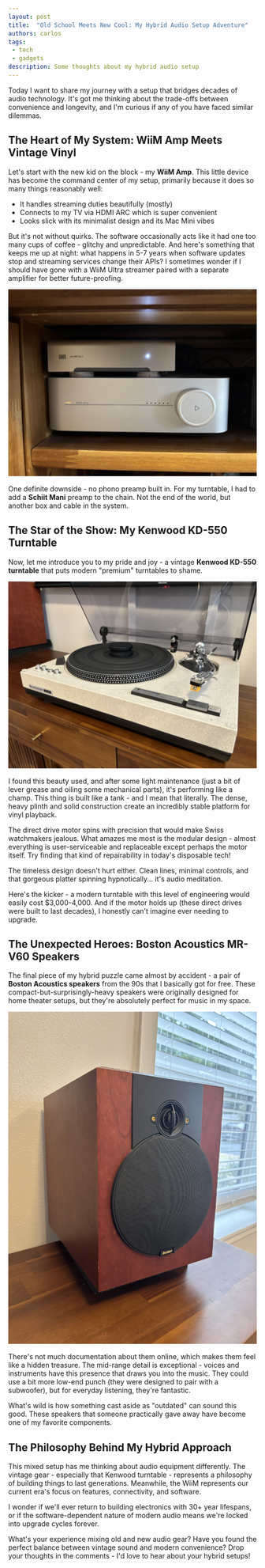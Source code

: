 ```yaml
---
layout: post
title:  "Old School Meets New Cool: My Hybrid Audio Setup Adventure"
authors: carlos
tags:
 - tech
 - gadgets
description: Some thoughts about my hybrid audio setup
---
```


Today I want to share my journey with a setup that bridges decades of audio technology. It's got me thinking about the trade-offs between convenience and longevity, and I'm curious if any of you have faced similar dilemmas.

## The Heart of My System: WiiM Amp Meets Vintage Vinyl

Let's start with the new kid on the block - my **WiiM Amp**. This little device has become the command center of my setup, primarily because it does so many things reasonably well:

- It handles streaming duties beautifully (mostly)
- Connects to my TV via HDMI ARC which is super convenient
- Looks slick with its minimalist design and its Mac Mini vibes

But it's not without quirks. The software occasionally acts like it had one too many cups of coffee - glitchy and unpredictable. And here's something that keeps me up at night: what happens in 5-7 years when software updates stop and streaming services change their APIs? I sometimes wonder if I should have gone with a WiiM Ultra streamer paired with a separate amplifier for better future-proofing.

![WiiM Amp + Schiit Mani](/assets/images/audio0.webp)

One definite downside - no phono preamp built in. For my turntable, I had to add a **Schiit Mani** preamp to the chain. Not the end of the world, but another box and cable in the system.

## The Star of the Show: My Kenwood KD-550 Turntable

Now, let me introduce you to my pride and joy - a vintage **Kenwood KD-550 turntable** that puts modern "premium" turntables to shame.

![My Kenwood KD-550 Turntable](/assets/images/audio1.webp)

I found this beauty used, and after some light maintenance (just a bit of lever grease and oiling some mechanical parts), it's performing like a champ. This thing is built like a tank - and I mean that literally. The dense, heavy plinth and solid construction create an incredibly stable platform for vinyl playback.

The direct drive motor spins with precision that would make Swiss watchmakers jealous. What amazes me most is the modular design - almost everything is user-serviceable and replaceable except perhaps the motor itself. Try finding that kind of repairability in today's disposable tech!

The timeless design doesn't hurt either. Clean lines, minimal controls, and that gorgeous platter spinning hypnotically... it's audio meditation.

Here's the kicker - a modern turntable with this level of engineering would easily cost $3,000-4,000. And if the motor holds up (these direct drives were built to last decades), I honestly can't imagine ever needing to upgrade.

## The Unexpected Heroes: Boston Acoustics MR-V60 Speakers

The final piece of my hybrid puzzle came almost by accident - a pair of **Boston Acoustics speakers** from the 90s that I basically got for free. These compact-but-surprisingly-heavy speakers were originally designed for home theater setups, but they're absolutely perfect for music in my space.

![Boston Acoustics MR-V60](/assets/images/audio2.webp)

There's not much documentation about them online, which makes them feel like a hidden treasure. The mid-range detail is exceptional - voices and instruments have this presence that draws you into the music. They could use a bit more low-end punch (they were designed to pair with a subwoofer), but for everyday listening, they're fantastic.

What's wild is how something cast aside as "outdated" can sound this good. These speakers that someone practically gave away have become one of my favorite components.

## The Philosophy Behind My Hybrid Approach

This mixed setup has me thinking about audio equipment differently. The vintage gear - especially that Kenwood turntable - represents a philosophy of building things to last generations. Meanwhile, the WiiM represents our current era's focus on features, connectivity, and software.

I wonder if we'll ever return to building electronics with 30+ year lifespans, or if the software-dependent nature of modern audio means we're locked into upgrade cycles forever.

What's your experience mixing old and new audio gear? Have you found the perfect balance between vintage sound and modern convenience? Drop your thoughts in the comments - I'd love to hear about your hybrid setups!
